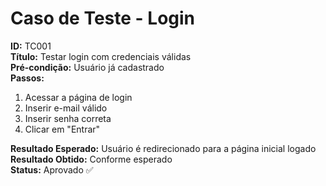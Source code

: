 # Caso de Teste - Login

**ID:** TC001  
**Título:** Testar login com credenciais válidas  
**Pré-condição:** Usuário já cadastrado  
**Passos:**
1. Acessar a página de login
2. Inserir e-mail válido
3. Inserir senha correta
4. Clicar em "Entrar"

**Resultado Esperado:** Usuário é redirecionado para a página inicial logado  
**Resultado Obtido:** Conforme esperado  
**Status:** Aprovado ✅  


